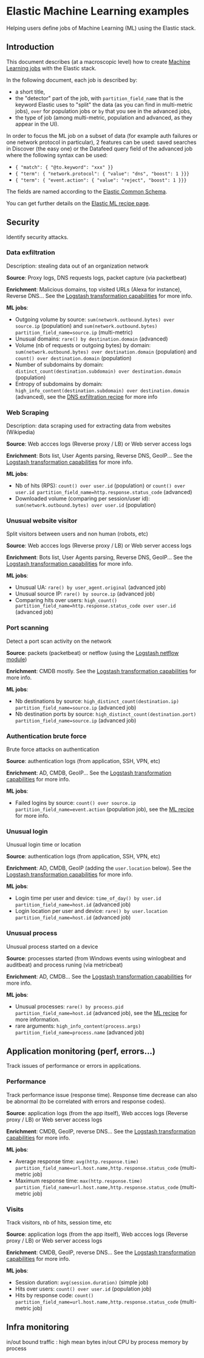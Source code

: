 # Elastic Machine Learning examples
Helping users define jobs of Machine Learning (ML) using the Elastic stack.

## Introduction
This document describes (at a macroscopic level) how to create [Machine Learning jobs](https://www.elastic.co/products/stack/machine-learning) with the Elastic stack.

In the following document, each job is described by:
* a short title, 
* the "detector" part of the job, with `partition_field_name` that is the keyword Elastic uses to "split" the data (as you can find in multi-metric jobs), `over` for population jobs or `by` that you see in the advanced jobs,
* the type of job (among multi-metric, population and advanced, as they appear in the UI).

In order to focus the ML job on a subset of data (for example auth failures or one network protocol in particular), 2 features can be used: saved searches in Discover (the easy one) or the Datafeed query field of the advanced job where the following syntax can be used:
* `{ "match": { "@to.keyword": "xxx" }}`
* `{ "term": { "network.protocol": { "value": "dns", "boost": 1 }}}`
* `{ "term": { "event.action": { "value": "reject", "boost": 1 }}}`

The fields are named according to the [Elastic Common Schema](https://github.com/elastic/ecs).

You can get further details on the [Elastic ML recipe page](https://www.elastic.co/products/stack/machine-learning/recipes).

## Security
Identify security attacks.

### Data exfiltration
Description: stealing data out of an organization network

**Source**: Proxy logs, DNS requests logs, packet capture (via packetbeat)

**Enrichment**: Malicious domains, top visited URLs (Alexa for instance), Reverse DNS... See the [Logstash transformation capabilities](https://www.elastic.co/guide/en/logstash/current/lookup-enrichment.html) for more info.

**ML jobs**:
* Outgoing volume by source: `sum(network.outbound.bytes) over source.ip` (population) and `sum(network.outbound.bytes) partition_field_name=source.ip` (multi-metric)
* Unusual domains: `rare() by destination.domain` (advanced)
* Volume (nb of requests or outgoing bytes) by domain: `sum(network.outbound.bytes) over destination.domain` (population) and `count() over destination.domain` (population)
* Number of subdomains by domain: `distinct_count(destination.subdomain) over destination.domain` (population)
* Entropy of subdomains by domain: `high_info_content(destination.subdomain) over destination.domain` (advanced), see the [DNS exfiltration recipe](https://www.elastic.co/products/stack/machine-learning/recipes/dns-data-exfiltration-tunneling) for more info

### Web Scraping
Description: data scraping used for extracting data from websites (Wikipedia)

**Source**: Web accces logs (Reverse proxy / LB) or Web server access logs

**Enrichment**: Bots list, User Agents parsing, Reverse DNS, GeoIP... See the [Logstash transformation capabilities](https://www.elastic.co/guide/en/logstash/current/lookup-enrichment.html) for more info.

**ML jobs**:
* Nb of hits (RPS): `count() over user.id` (population) or `count() over user.id partition_field_name=http.response.status_code` (advanced)
* Downloaded volume (comparing per session/user id): `sum(network.outbound.bytes) over user.id` (population)

### Unusual website visitor
Split visitors between users and non human (robots, etc)

**Source**: Web accces logs (Reverse proxy / LB) or Web server access logs

**Enrichment**: Bots list, User Agents parsing, Reverse DNS, GeoIP... See the [Logstash transformation capabilities](https://www.elastic.co/guide/en/logstash/current/lookup-enrichment.html) for more info.

**ML jobs**:
* Unusual UA: `rare() by user_agent.original` (advanced job)
* Unusual source IP: `rare() by source.ip` (advanced job)
* Comparing hits over users: `high_count() partition_field_name=http.response.status_code over user.id` (advanced job)

### Port scanning
Detect a port scan activity on the network

**Source**: packets (packetbeat) or netflow (using the [Logstash netflow module](https://www.elastic.co/guide/en/logstash/current/netflow-module.html))

**Enrichment**: CMDB mostly. See the [Logstash transformation capabilities](https://www.elastic.co/guide/en/logstash/current/lookup-enrichment.html) for more info.

**ML jobs**:
* Nb destinations by source: `high_distinct_count(destination.ip) partition_field_name=source.ip` (advanced job)
* Nb destination ports by source: `high_distinct_count(destination.port) partition_field_name=source.ip` (advanced job)

### Authentication brute force
Brute force attacks on authentication

**Source**: authentication logs (from application, SSH, VPN, etc)

**Enrichment**: AD, CMDB, GeoIP... See the [Logstash transformation capabilities](https://www.elastic.co/guide/en/logstash/current/lookup-enrichment.html) for more info.

**ML jobs**:
* Failed logins by source: `count() over source.ip partition_field_name=event.action` (population job), see the [ML recipe](https://www.elastic.co/products/stack/machine-learning/recipes/detect-suspicious-login-activity-volume) for more info.

### Unusual login
Unusual login time or location

**Source**: authentication logs (from application, SSH, VPN, etc)

**Enrichment**: AD, CMDB, GeoIP (adding the `user.location` below). See the [Logstash transformation capabilities](https://www.elastic.co/guide/en/logstash/current/lookup-enrichment.html) for more info.

**ML jobs**:
* Login time per user and device: `time_of_day() by user.id partition_field_name=host.id` (advanced job)
* Login location per user and device: `rare() by user.location partition_field_name=host.id` (advanced job)

### Unusual process
Unusual process started on a device

**Source**: processes started (from Windows events using winlogbeat and auditbeat) and process runing (via metricbeat)

**Enrichment**: AD, CMDB... See the [Logstash transformation capabilities](https://www.elastic.co/guide/en/logstash/current/lookup-enrichment.html) for more info.

**ML jobs**:
* Unusual processes: `rare() by process.pid partition_field_name=host.id` (advanced job), see the [ML recipe](https://www.elastic.co/products/stack/machine-learning/recipes/detect-suspicious-process-activity-host) for more information.
* rare arguments: `high_info_content(process.args) partition_field_name=process.name` (advanced job)

## Application monitoring (perf, errors...)
Track issues of performance or errors in applications.

### Performance
Track performance issue (response time). Response time decrease can also be abnormal (to be correlated with errors and response codes).

**Source**: application logs (from the app itself), Web accces logs (Reverse proxy / LB) or Web server access logs

**Enrichment**: CMDB, GeoIP, reverse DNS... See the [Logstash transformation capabilities](https://www.elastic.co/guide/en/logstash/current/lookup-enrichment.html) for more info.

**ML jobs**:
* Average response time: `avg(http.response.time) partition_field_name=url.host.name,http.response.status_code` (multi-metric job)
* Maximum response time: `max(http.response.time) partition_field_name=url.host.name,http.response.status_code` (multi-metric job)

### Visits
Track visitors, nb of hits, session time, etc

**Source**: application logs (from the app itself), Web accces logs (Reverse proxy / LB) or Web server access logs

**Enrichment**: CMDB, GeoIP, reverse DNS... See the [Logstash transformation capabilities](https://www.elastic.co/guide/en/logstash/current/lookup-enrichment.html) for more info.

**ML jobs**:
* Session duration: `avg(session.duration)` (simple job)
* Hits over users: `count() over user.id` (population job)
* Hits by response code: `count() partition_field_name=url.host.name,http.response.status_code` (multi-metric job)


## Infra monitoring

in/out bound traffic : high mean bytes in/out
CPU by process
memory by process
